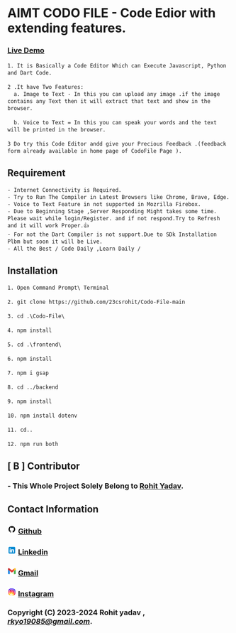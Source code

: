# AIMT CODO FILE - Code Edior with extending features.

 ### **[Live Demo ](https://codofile-85b0c.web.app/)**
    1. It is Basically a Code Editor Which can Execute Javascript, Python and Dart Code. 

    2 .It have Two Features:
      a. Image to Text - In this you can upload any image .if the image contains any Text then it will extract that text and show in the browser.

      b. Voice to Text = In this you can speak your words and the text will be printed in the browser.
    
    3 Do try this Code Editor andd give your Precious Feedback .(feedback form already available in home page of CodoFile Page ).


  
  ## Requirement

    - Internet Connectivity is Required.
    - Try to Run The Compiler in Latest Browsers like Chrome, Brave, Edge.
    - Voice to Text Feature in not supported in Mozrilla Firebox.
    - Due to Beginning Stage ,Server Responding Might takes some time. Please wait while login/Register. and if not respond.Try to Refresh and it will work Proper.👍
    - For not the Dart Compiler is not support.Due to SDk Installation Plbm but soon it will be Live.
    - All the Best / Code Daily ,Learn Daily /

  ## Installation 
    1. Open Command Prompt\ Terminal

    2. git clone https://github.com/23csrohit/Codo-File-main

    3. cd .\Codo-File\

    4. npm install

    5. cd .\frontend\

    6. npm install

    7. npm i gsap

    8. cd ../backend

    9. npm install

    10. npm install dotenv

    11. cd..

    12. npm run both


## [ B ] Contributor

### - This Whole Project Solely Belong to **[Rohit Yadav](https://github.com/23csrohit/Portfolio-)**.

## Contact Information

 ###  ![Instagram](./documentation/Project%20Assets/icons8-github-20.png) [Github](https://github.com/23csrohit)  
 ###  ![Linkedin](./documentation/Project%20Assets/icons8-linkedin-20.png) [Linkedin](https://www.linkedin.com/in/rohityadav2/)
### ![Gmail](./documentation/Project%20Assets/icons8-gmail-20.png)  [Gmail](rkyo19085@gmail.com)
### ![instagram](./documentation/Project%20Assets/icons8-instagram-20.png)  [Instagram](https://www.instagram.com/rkyo19085/)


### Copyright (C) 2023-2024 **Rohit yadav** , *rkyo19085@gmail.com*.
